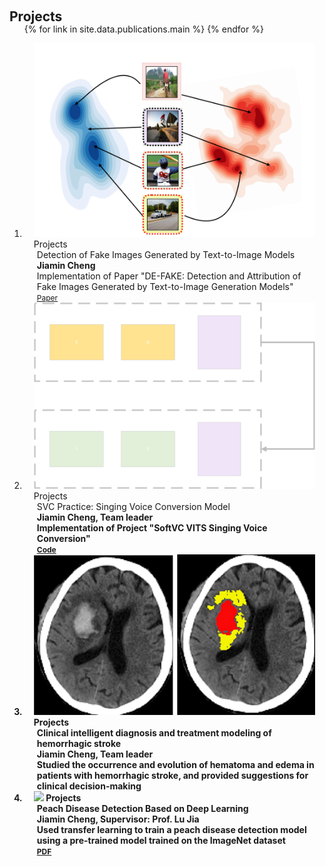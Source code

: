 <h1 id="publications"></h1>

<h2 style="margin: 60px 0px -15px;">Projects</h2>


<div class="publications">
<ol class="bibliography">

{% for link in site.data.publications.main %}
{% endfor %}
<li>
<div class="pub-row">
  <div class="col-sm-3 abbr" style="position: relative;padding-right: 15px;padding-left: 15px;">
    <img src="files/proj/defake/fig.png" class="teaser img-fluid z-depth-1">
            <abbr class="badge">Projects</abbr>
  </div>
  <div class="col-sm-9" style="position: relative;padding-right: 15px;padding-left: 20px;">
      <div class="title">Detection of Fake Images Generated by Text-to-Image Models</div>
      <div class="author"><strong>Jiamin Cheng</strong></div>
      <div class="periodical">Implementation of Paper "DE-FAKE: Detection and Attribution of Fake Images Generated by Text-to-Image Generation Models"</div>
    <div class="links">
      <a href="https://arxiv.org/abs/2210.06998" class="btn btn-sm z-depth-0" role="button" target="_blank" style="font-size:12px;">Paper</a>
    </div>
  </div>
</div>
</li>



<li>
<div class="pub-row">
  <div class="col-sm-3 abbr" style="position: relative;padding-right: 15px;padding-left: 15px;">
    <img src="files/proj/svc/fig.png" class="teaser img-fluid z-depth-1">
            <abbr class="badge">Projects</abbr>
  </div>
  <div class="col-sm-9" style="position: relative;padding-right: 15px;padding-left: 20px;">
      <div class="title">SVC Practice: Singing Voice Conversion Model</div>
      <div class="author"><strong><strong>Jiamin Cheng</strong>, Team leader</div>
      <div class="periodical">Implementation of Project "SoftVC VITS Singing Voice Conversion"</div>
    <div class="links">
      <a href="https://github.com/svc-develop-team/so-vits-svc" class="btn btn-sm z-depth-0" role="button" target="_blank" style="font-size:12px;">Code</a>
    </div>
  </div>
</div>
</li>



<li>
<div class="pub-row">
  <div class="col-sm-3 abbr" style="position: relative;padding-right: 15px;padding-left: 15px;">
    <img src="files/proj/model2023/fig.png" class="teaser img-fluid z-depth-1">
            <abbr class="badge">Projects</abbr>
  </div>
  <div class="col-sm-9" style="position: relative;padding-right: 15px;padding-left: 20px;">
      <div class="title">Clinical intelligent diagnosis and treatment modeling of hemorrhagic stroke</div>
      <div class="author"><strong>Jiamin Cheng</strong>, Team leader</div>
      <div class="periodical">Studied the occurrence and evolution of hematoma and edema in patients with hemorrhagic stroke, and provided suggestions for clinical decision-making</div>
    <div class="links">
    </div>
  </div>
</div>
</li>



<li>
<div class="pub-row">
  <div class="col-sm-3 abbr" style="position: relative;padding-right: 15px;padding-left: 15px;">
    <img src="files/proj/peach2022/demo.gif" class="teaser img-fluid z-depth-1">
            <abbr class="badge">Projects</abbr>
  </div>
  <div class="col-sm-9" style="position: relative;padding-right: 15px;padding-left: 20px;">
      <div class="title">Peach Disease Detection Based on Deep Learning</div>
      <div class="author"><strong>Jiamin Cheng</strong>, Supervisor: Prof. Lu Jia</div>
      <div class="periodical">Used transfer learning to train a peach disease detection model using a pre-trained model trained on the ImageNet dataset</div>
    <div class="links">
      <a href="files/proj/peach2022/peach2022.pdf" class="btn btn-sm z-depth-0" role="button" target="_blank" style="font-size:12px;">PDF</a>
    </div>
  </div>
</div>
</li>

</ol>
</div>
